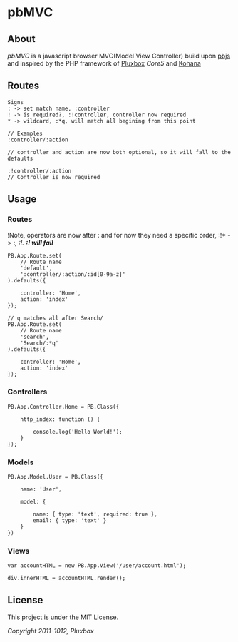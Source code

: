 pbMVC
=====

About
-----

*pbMVC* is a javascript browser MVC(Model View Controller) build upon [pbjs](https://github.com/Saartje87/pbjs) and inspired by the PHP framework of [Pluxbox](http://www.pluxbox.com) *Core5* and [Kohana](http://kohanaframework.org/)


Routes
------

	Signs
	: -> set match name, :controller
	! -> is required?, :!controller, controller now required
	* -> wildcard, :*q, will match all begining from this point
	
	// Examples
	:controller/:action
	
	// controller and action are now both optional, so it will fall to the defaults
	
	:!controller/:action
	// Controller is now required
	
	

Usage
-----

### Routes

!Note, operators are now after : and for now they need a specific order, :!* -> :*, :!. ***:*! will fail***

	PB.App.Route.set(
		// Route name
		'default',
		':controller/:action/:id[0-9a-z]'
	).defaults({

		controller: 'Home',
		action: 'index'
	});
	
	// q matches all after Search/
	PB.App.Route.set(
		// Route name
		'search',
		'Search/:*q'
	).defaults({

		controller: 'Home',
		action: 'index'
	});

### Controllers

	PB.App.Controller.Home = PB.Class({
		
		http_index: function () {
			
			console.log('Hello World!');
		}
	});

### Models

	PB.App.Model.User = PB.Class({
		
		name: 'User',
		
		model: {
			
			name: { type: 'text', required: true },
			email: { type: 'text' }
		}
	})


### Views
	
	var accountHTML = new PB.App.View('/user/account.html');
	
	div.innerHTML = accountHTML.render();


License
-------
This project is under the MIT License.

*Copyright 2011-1012, Pluxbox*